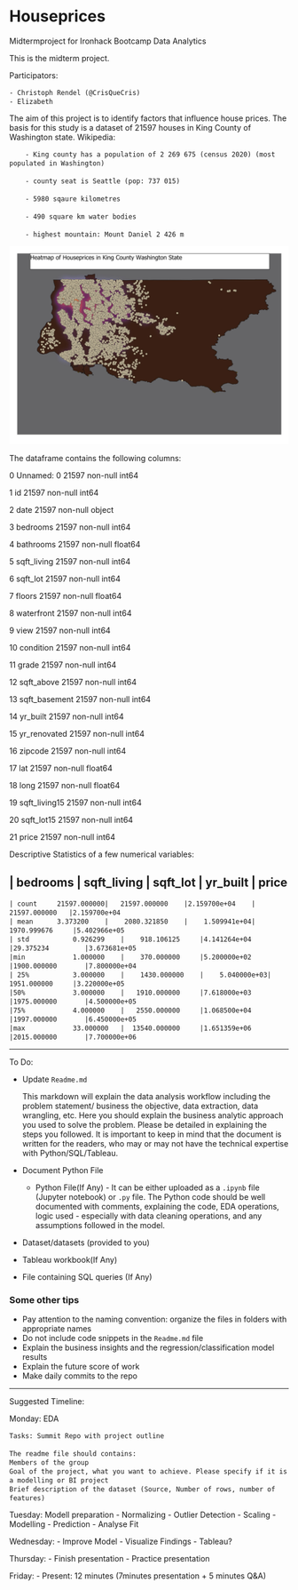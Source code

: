 # Houseprices
Midtermproject for Ironhack Bootcamp Data Analytics

This is the midterm project.

Participators:

    - Christoph Rendel (@CrisQueCris)
    - Elizabeth

The aim of this project is to identify factors that influence house prices. 
The basis for this study is a dataset of 21597 houses in King County of Washington state. 
    Wikipedia: 
    
        - King county has a population of 2 269 675 (census 2020) (most populated in Washington)
        
        - county seat is Seattle (pop: 737 015)
        
        - 5980 sqaure kilometres
        
        - 490 square km water bodies
        
        - highest mountain: Mount Daniel 2 426 m
        
 
![Heatmap](heatmapprice.jpeg) 



The dataframe contains the following columns:

0   Unnamed: 0     21597 non-null  int64  

 1   id             21597 non-null  int64  
 
 2   date           21597 non-null  object 
 
 3   bedrooms       21597 non-null  int64  
 
 4   bathrooms      21597 non-null  float64
 
 5   sqft_living    21597 non-null  int64  
 
 6   sqft_lot       21597 non-null  int64  
 
 7   floors         21597 non-null  float64
 
 8   waterfront     21597 non-null  int64 
 
 9   view           21597 non-null  int64
 
 10  condition      21597 non-null  int64
 

 11  grade          21597 non-null  int64  
 
 12  sqft_above     21597 non-null  int64 
 
 13  sqft_basement  21597 non-null  int64  
 
 14  yr_built       21597 non-null  int64 
 
 15  yr_renovated   21597 non-null  int64 
 
 16  zipcode        21597 non-null  int64  
 
 17  lat            21597 non-null  float64
 
 18  long           21597 non-null  float64
 
 19  sqft_living15  21597 non-null  int64  
 
 20  sqft_lot15     21597 non-null  int64  
 
 21  price          21597 non-null  int64

Descriptive Statistics of a few numerical variables:


|            bedrooms	|    sqft_living	|    sqft_lot	 |   yr_built	    |   price
----------------------------------------------------------------------------------------
    | count	    21597.000000|	21597.000000	|2.159700e+04	 |   21597.000000	|2.159700e+04
    | mean	    3.373200	|    2080.321850	|    1.509941e+04|	1970.999676	    |5.402966e+05
    | std	        0.926299	|    918.106125	    |4.141264e+04	 |29.375234	        |3.673681e+05
    |min	        1.000000	|    370.000000	    |5.200000e+02	 |1900.000000	    |7.800000e+04
    | 25%	        3.000000	|    1430.000000	|    5.040000e+03|	1951.000000	    |3.220000e+05
    |50%	        3.000000	|   1910.000000	    |7.618000e+03	 |1975.000000	    |4.500000e+05
    |75%	        4.000000	|   2550.000000	    |1.068500e+04	 |1997.000000	    |6.450000e+05
    |max	        33.000000	|  13540.000000	    |1.651359e+06	 |2015.000000	    |7.700000e+06



----------------------------------------------------------------------------------------------
To Do: 

- Update `Readme.md` 

    This markdown will explain the data analysis workflow including the problem statement/ business the objective, data extraction, data wrangling, etc. Here you should explain the business analytic approach you used to solve the problem. Please be detailed in explaining the steps you followed. It is important to keep in mind that the document is written for the readers, who may or may not have the technical expertise with Python/SQL/Tableau.


- Document Python File 

    - Python File(If Any) - It can be either uploaded as a `.ipynb` file (Jupyter notebook) or `.py` file. The Python code should be well documented with comments, explaining the code, EDA operations, logic used - especially with data cleaning operations, and any assumptions followed in the model.
- Dataset/datasets (provided to you)
- Tableau workbook(If Any)
- File containing SQL queries (If Any)


### Some other tips

- Pay attention to the naming convention: organize the files in folders with appropriate names
- Do not include code snippets in the `Readme.md` file
- Explain the business insights and the regression/classification model results
- Explain the future score of work
- Make daily commits to the repo

------------------------------------------------------

Suggested Timeline:

Monday: EDA 

    Tasks: Summit Repo with project outline 

    The readme file should contains:
    Members of the group
    Goal of the project, what you want to achieve. Please specify if it is a modelling or BI project
    Brief description of the dataset (Source, Number of rows, number of features)


Tuesday: Modell preparation
    - Normalizing
    - Outlier Detection
    - Scaling
    - Modelling
    - Prediction
    - Analyse Fit


Wednesday:
    - Improve Model
    - Visualize Findings
    - Tableau?

Thursday: 
    - Finish presentation
    - Practice presentation

Friday: 
    - Present:
        12 minutes (7minutes presentation + 5 minutes Q&A)